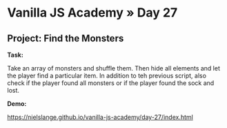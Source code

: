 # Vanilla JS Academy » Day 27

## Project: Find the Monsters

**Task:**

Take an array of monsters and shuffle them. Then hide all elements and let the 
player find a particular item. In addition to teh previous script, also check
if the player found all monsters or if the player found the sock and lost.

**Demo:**

https://nielslange.github.io/vanilla-js-academy/day-27/index.html